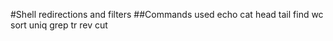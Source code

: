 #Shell redirections and filters
##Commands used
echo
cat
head
tail
find
wc
sort
uniq
grep
tr
rev
cut
